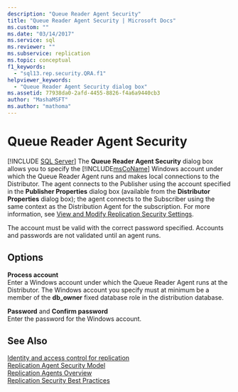 ```yaml
---
description: "Queue Reader Agent Security"
title: "Queue Reader Agent Security | Microsoft Docs"
ms.custom: ""
ms.date: "03/14/2017"
ms.service: sql
ms.reviewer: ""
ms.subservice: replication
ms.topic: conceptual
f1_keywords: 
  - "sql13.rep.security.QRA.f1"
helpviewer_keywords: 
  - "Queue Reader Agent Security dialog box"
ms.assetid: 77938da0-2afd-4455-8826-f4a6a9440cb3
author: "MashaMSFT"
ms.author: "mathoma"
---
```

# Queue Reader Agent Security
 [!INCLUDE [SQL Server](../../includes/applies-to-version/sqlserver.md)]
  The **Queue Reader Agent Security** dialog box allows you to specify the [!INCLUDE[msCoName](../../includes/msconame-md.md)] Windows account under which the Queue Reader Agent runs and makes local connections to the Distributor. The agent connects to the Publisher using the account specified in the **Publisher Properties** dialog box (available from the **Distributor Properties** dialog box); the agent connects to the Subscriber using the same context as the Distribution Agent for the subscription. For more information, see [View and Modify Replication Security Settings](../../relational-databases/replication/security/view-and-modify-replication-security-settings.md).  
  
 The account must be valid with the correct password specified. Accounts and passwords are not validated until an agent runs.  
  
## Options  
 **Process account**  
 Enter a Windows account under which the Queue Reader Agent runs at the Distributor. The Windows account you specify must at minimum be a member of the **db_owner** fixed database role in the distribution database.  
  
 **Password** and **Confirm password**  
 Enter the password for the Windows account.  
  
## See Also  
 [Identity and access control for replication](../../relational-databases/replication/security/identity-and-access-control-replication.md)   
 [Replication Agent Security Model](../../relational-databases/replication/security/replication-agent-security-model.md)   
 [Replication Agents Overview](../../relational-databases/replication/agents/replication-agents-overview.md)   
 [Replication Security Best Practices](../../relational-databases/replication/security/replication-security-best-practices.md)  
  
  
